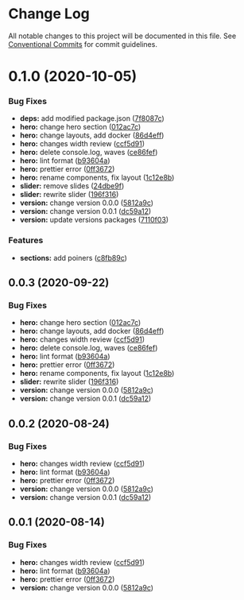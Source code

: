 # Change Log

All notable changes to this project will be documented in this file.
See [Conventional Commits](https://conventionalcommits.org) for commit guidelines.

# 0.1.0 (2020-10-05)

### Bug Fixes

- **deps:** add modified package.json ([7f8087c](https://github.com/Atlantis-Academy/react-learn-landing/commit/7f8087ce6b7b0f42c409b5e06afda8b4d565074f))
- **hero:** change hero section ([012ac7c](https://github.com/Atlantis-Academy/react-learn-landing/commit/012ac7c88c7ae24ac22ad960b1c00d7551d117c9))
- **hero:** change layouts, add docker ([86d4eff](https://github.com/Atlantis-Academy/react-learn-landing/commit/86d4eff0254c4e07cd31705cfc40a85b7e24b143))
- **hero:** changes width review ([ccf5d91](https://github.com/Atlantis-Academy/react-learn-landing/commit/ccf5d91910d007dd33460200a3b3aae21e720191))
- **hero:** delete console.log, waves ([ce86fef](https://github.com/Atlantis-Academy/react-learn-landing/commit/ce86fef8afde6947f1e2d3ac9cfbce2072f6e9d7))
- **hero:** lint format ([b93604a](https://github.com/Atlantis-Academy/react-learn-landing/commit/b93604a8c6d434a9e221aad88a758295c110fea0))
- **hero:** prettier error ([0ff3672](https://github.com/Atlantis-Academy/react-learn-landing/commit/0ff3672fb24767b70226669efde109eef327eba3))
- **hero:** rename components, fix layout ([1c12e8b](https://github.com/Atlantis-Academy/react-learn-landing/commit/1c12e8bc91fe95d617e60b9d86d1c91c0286fc5a))
- **slider:** remove slides ([24dbe9f](https://github.com/Atlantis-Academy/react-learn-landing/commit/24dbe9f27ab8357e88989120c1e6cca4325f7029))
- **slider:** rewrite slider ([196f316](https://github.com/Atlantis-Academy/react-learn-landing/commit/196f3167bd6ebd7023bab4138dced19afc2f6d62))
- **version:** change version 0.0.0 ([5812a9c](https://github.com/Atlantis-Academy/react-learn-landing/commit/5812a9cc39d1c17a3de4e75eb7a06b68bd387789))
- **version:** change version 0.0.1 ([dc59a12](https://github.com/Atlantis-Academy/react-learn-landing/commit/dc59a120ac423e2d0d557f282be696d93a832cf7))
- **version:** update versions packages ([7110f03](https://github.com/Atlantis-Academy/react-learn-landing/commit/7110f034c05cef804ef32c0a4e943dba33b763c3))

### Features

- **sections:** add poiners ([c8fb89c](https://github.com/Atlantis-Academy/react-learn-landing/commit/c8fb89cbfb88190bd5f9be4ce3b06b008f838b17))

## 0.0.3 (2020-09-22)

### Bug Fixes

- **hero:** change hero section ([012ac7c](https://github.com/Atlantis-Academy/react-learn-landing/commit/012ac7c88c7ae24ac22ad960b1c00d7551d117c9))
- **hero:** change layouts, add docker ([86d4eff](https://github.com/Atlantis-Academy/react-learn-landing/commit/86d4eff0254c4e07cd31705cfc40a85b7e24b143))
- **hero:** changes width review ([ccf5d91](https://github.com/Atlantis-Academy/react-learn-landing/commit/ccf5d91910d007dd33460200a3b3aae21e720191))
- **hero:** delete console.log, waves ([ce86fef](https://github.com/Atlantis-Academy/react-learn-landing/commit/ce86fef8afde6947f1e2d3ac9cfbce2072f6e9d7))
- **hero:** lint format ([b93604a](https://github.com/Atlantis-Academy/react-learn-landing/commit/b93604a8c6d434a9e221aad88a758295c110fea0))
- **hero:** prettier error ([0ff3672](https://github.com/Atlantis-Academy/react-learn-landing/commit/0ff3672fb24767b70226669efde109eef327eba3))
- **hero:** rename components, fix layout ([1c12e8b](https://github.com/Atlantis-Academy/react-learn-landing/commit/1c12e8bc91fe95d617e60b9d86d1c91c0286fc5a))
- **slider:** rewrite slider ([196f316](https://github.com/Atlantis-Academy/react-learn-landing/commit/196f3167bd6ebd7023bab4138dced19afc2f6d62))
- **version:** change version 0.0.0 ([5812a9c](https://github.com/Atlantis-Academy/react-learn-landing/commit/5812a9cc39d1c17a3de4e75eb7a06b68bd387789))
- **version:** change version 0.0.1 ([dc59a12](https://github.com/Atlantis-Academy/react-learn-landing/commit/dc59a120ac423e2d0d557f282be696d93a832cf7))

## 0.0.2 (2020-08-24)

### Bug Fixes

- **hero:** changes width review ([ccf5d91](https://github.com/Atlantis-Academy/react-learn-landing/commit/ccf5d91910d007dd33460200a3b3aae21e720191))
- **hero:** lint format ([b93604a](https://github.com/Atlantis-Academy/react-learn-landing/commit/b93604a8c6d434a9e221aad88a758295c110fea0))
- **hero:** prettier error ([0ff3672](https://github.com/Atlantis-Academy/react-learn-landing/commit/0ff3672fb24767b70226669efde109eef327eba3))
- **version:** change version 0.0.0 ([5812a9c](https://github.com/Atlantis-Academy/react-learn-landing/commit/5812a9cc39d1c17a3de4e75eb7a06b68bd387789))
- **version:** change version 0.0.1 ([dc59a12](https://github.com/Atlantis-Academy/react-learn-landing/commit/dc59a120ac423e2d0d557f282be696d93a832cf7))

## 0.0.1 (2020-08-14)

### Bug Fixes

- **hero:** changes width review ([ccf5d91](https://github.com/Atlantis-Academy/react-learn-landing/commit/ccf5d91910d007dd33460200a3b3aae21e720191))
- **hero:** lint format ([b93604a](https://github.com/Atlantis-Academy/react-learn-landing/commit/b93604a8c6d434a9e221aad88a758295c110fea0))
- **hero:** prettier error ([0ff3672](https://github.com/Atlantis-Academy/react-learn-landing/commit/0ff3672fb24767b70226669efde109eef327eba3))
- **version:** change version 0.0.0 ([5812a9c](https://github.com/Atlantis-Academy/react-learn-landing/commit/5812a9cc39d1c17a3de4e75eb7a06b68bd387789))
